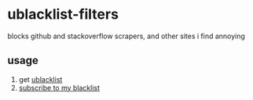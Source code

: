 # ublacklist-filters
blocks github and stackoverflow scrapers, and other sites i find annoying

## usage
1. get [ublacklist](https://iorate.github.io/ublacklist)
2. [subscribe to my blacklist](https://iorate.github.io/ublacklist/subscribe?name=detachhead's%20blacklist&url=https%3A%2F%2Fraw.githubusercontent.com%2Fdetachhead%2Fublacklist-filters%2Fmaster%2Fblacklist.txt)
